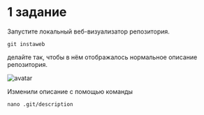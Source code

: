 # 1 задание
Запустите локальный веб-визуализатор репозитория.

    git instaweb
делайте так, чтобы в нём отображалось нормальное описание репозитория.

![avatar](images/task-1.png)

Изменили описание с помощью команды

    nano .git/description
